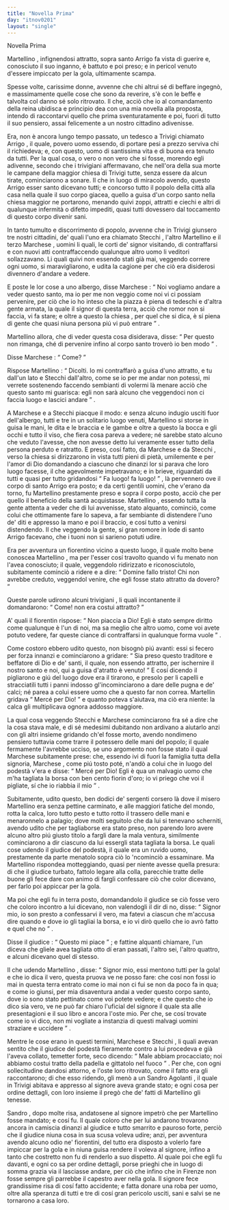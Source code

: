 ```yaml
---
title: "Novella Prima"
day: "itnov0201"
layout: "single"
---
```

<html>
 <head>
 </head>
 <body>
  <div id="nov0201" type="novella" who="neifile">
   <head>
    Novella Prima
   </head>
   <argument>
    <p>
     <milestone id="p02010001"/>
     <name persref="martellino" type="person">
      Martellino
     </name>
     , infignendosi attratto, sopra
     <name persref="santoarrigo" type="person">
      santo Arrigo
     </name>
     fa vista di guerire e, conosciuto il suo inganno, &egrave; battuto e poi preso; e in pericol venuto d'essere impiccato per la gola, ultimamente scampa.
    </p>
   </argument>
   <div3 type="commentary" who="neifile">
    <p>
     <milestone id="p02010002"/>
     Spesse volte, carissime donne, avvenne che chi altrui s&eacute; di beffare ingegn&ograve;, e massimamente quelle cose che sono da reverire, s'&egrave; con le beffe e talvolta col danno s&eacute; solo ritrovato. Il che, acci&ograve; che io al comandamento della reina ubidisca e principio dea con una mia novella alla proposta, intendo di raccontarvi quello che prima sventuratamente e poi, fuori di tutto il suo pensiero, assai felicemente a un nostro cittadino adivenisse.
    </p>
   </div3>
   <p>
    <milestone id="p02010003"/>
    Era, non &egrave; ancora lungo tempo passato, un tedesco a
    <name placeref="treviso" type="place">
     Trivigi
    </name>
    chiamato
    <name persref="santoarrigo" type="person">
     Arrigo
    </name>
    , il quale, povero uomo essendo, di portare pesi a prezzo serviva chi il richiedeva; e, con questo, uomo di santissima vita e di buona era tenuto da tutti.
    <milestone id="p02010004"/>
    Per la qual cosa, o vero o non vero che si fosse, morendo egli adivenne, secondo che i trivigiani affermavano, che nell'ora della sua morte le campane della
    <name placeref="duomotreviso-0201" type="place">
     maggior chiesa
    </name>
    di
    <name placeref="treviso" type="place">
     Trivigi
    </name>
    tutte, senza essere da alcun tirate, cominciarono a sonare.
    <milestone id="p02010005"/>
    Il che in luogo di miracolo avendo, questo
    <name persref="santoarrigo" type="person">
     Arrigo
    </name>
    esser santo dicevano tutti; e concorso tutto il popolo della citt&agrave; alla casa nella quale il suo corpo giacea, quello a guisa d'un corpo santo nella chiesa maggior ne portarono, menando quivi zoppi, attratti e ciechi e altri di qualunque infermit&agrave; o difetto impediti, quasi tutti dovessero dal toccamento di questo corpo divenir sani.
   </p>
   <p>
    <milestone id="p02010006"/>
    In tanto tumulto e discorrimento di popolo, avvenne che in
    <name placeref="treviso" type="place">
     Trivigi
    </name>
    giunsero tre nostri cittadini, de' quali l'uno era chiamato
    <name persref="stecchi" type="person">
     Stecchi
    </name>
    , l'altro
    <name persref="martellino" type="person">
     Martellino
    </name>
    e il terzo
    <name persref="marchese" type="person">
     Marchese
    </name>
    , uomini li quali, le corti de' signor visitando, di contraffarsi e con nuovi atti contraffaccendo qualunque altro uomo li veditori sollazzavano. Li quali quivi non essendo stati gi&agrave; mai, veggendo correre ogni uomo, si maravigliarono, e udita la cagione per che ci&ograve; era disiderosi divennero d'andare a vedere.
   </p>
   <p>
    <milestone id="p02010007"/>
    E poste le lor cose a uno albergo, disse
    <name persref="marchese" type="person">
     Marchese
    </name>
    :
    <q direct="unspecified" who="marchese">
     Noi vogliamo andare a veder questo santo, ma io per me non veggio come noi vi ci possiam pervenire, per ci&ograve; che io ho inteso che la piazza &egrave; piena di tedeschi e d'altra gente armata, la quale il signor di questa terra, acci&ograve; che romor non si faccia, vi fa stare; e oltre a questo la
     <name placeref="duomotreviso-0201" type="place">
      chiesa
     </name>
     , per quel che si dica, &egrave; s&iacute; piena di gente che quasi niuna persona pi&uacute; vi pu&ograve; entrare
    </q>
    .
   </p>
   <p>
    <milestone id="p02010008"/>
    <name persref="martellino" type="person">
     Martellino
    </name>
    allora, che di veder questa cosa disiderava, disse:
    <q direct="unspecified" who="martellino">
     Per questo non rimanga, ch&eacute; di pervenire infino al corpo santo trover&ograve; io ben modo
    </q>
    .
   </p>
   <p>
    <milestone id="p02010009"/>
    Disse
    <name persref="marchese" type="person">
     Marchese
    </name>
    :
    <q direct="unspecified" who="marchese">
     Come?
    </q>
   </p>
   <p>
    <milestone id="p02010010"/>
    Rispose
    <name persref="martellino" type="person">
     Martellino
    </name>
    :
    <q direct="unspecified" who="martellino">
     Dicolti. Io mi contraffar&ograve; a guisa d'uno attratto, e tu dall'un lato e
     <name persref="stecchi" type="person">
      Stecchi
     </name>
     dall'altro, come se io per me andar non potessi, mi verrete sostenendo faccendo sembianti di volermi l&agrave; menare acci&ograve; che questo santo mi guarisca: egli non sar&agrave; alcuno che veggendoci non ci faccia luogo e lascici andare
    </q>
    .
   </p>
   <p>
    <milestone id="p02010011"/>
    A
    <name persref="marchese" type="person">
     Marchese
    </name>
    e a
    <name persref="stecchi" type="person">
     Stecchi
    </name>
    piacque il modo: e senza alcuno indugio usciti fuor dell'albergo, tutti e tre in un solitario luogo venuti,
    <name persref="martellino" type="person">
     Martellino
    </name>
    si storse in guisa le mani, le dita e le braccia e le gambe e oltre a questo la bocca e gli occhi e tutto il viso, che fiera cosa pareva a vedere; n&eacute; sarebbe stato alcuno che veduto l'avesse, che non avesse detto lui veramente esser tutto della persona perduto e ratratto.
    <milestone id="p02010012"/>
    E preso, cos&iacute; fatto, da
    <name persref="marchese" type="person">
     Marchese
    </name>
    e da
    <name persref="stecchi" type="person">
     Stecchi
    </name>
    , verso la
    <name placeref="duomotreviso-0201" type="place">
     chiesa
    </name>
    si dirizzarono in vista tutti pieni di piet&agrave;, umilemente e per l'amor di Dio domandando a ciascuno che dinanzi lor si parava che loro luogo facesse, il che agevolmente impetravano; e in brieve, riguardati da tutti e quasi per tutto gridandosi
    <q direct="unspecified" who="marchese stecchi">
     Fa luogo! fa luogo!
    </q>
    , l&agrave; pervennero ove il corpo di
    <name persref="santoarrigo" type="person">
     santo Arrigo
    </name>
    era posto; e da certi gentili uomini, che v'erano da torno, fu
    <name persref="martellino" type="person">
     Martellino
    </name>
    prestamente preso e sopra il corpo posto, acci&ograve; che per quello il beneficio della sant&agrave; acquistasse.
    <milestone id="p02010013"/>
    <name persref="martellino" type="person">
     Martellino
    </name>
    , essendo tutta la gente attenta a veder che di lui avvenisse, stato alquanto, cominci&ograve;, come colui che ottimamente fare lo sapeva, a far sembiante di distendere l'uno de' diti e appresso la mano e poi il braccio, e cos&iacute; tutto a venirsi distendendo. Il che veggendo la gente, s&iacute; gran romore in lode di
    <name persref="santoarrigo" type="person">
     santo Arrigo
    </name>
    facevano, che i tuoni non si sarieno potuti udire.
   </p>
   <p>
    <milestone id="p02010014"/>
    Era per avventura un
    <name persref="fiorentino-0201" type="person">
     fiorentino
    </name>
    vicino a questo luogo, il quale molto bene conoscea
    <name persref="martellino" type="person">
     Martellino
    </name>
    , ma per l'esser cos&iacute; travolto quando vi fu menato non l'avea conosciuto; il quale, veggendolo ridirizzato e riconosciutolo, subitamente cominci&ograve; a ridere e a dire:
    <q direct="unspecified" who="fiorentino-0201">
     Domine fallo tristo! Chi non avrebbe creduto, veggendol venire, che egli fosse stato attratto da dovero?
    </q>
   </p>
   <p>
    <milestone id="p02010015"/>
    Queste parole udirono alcuni
    <name persref="trivigiani-0201" type="person">
     trivigiani
    </name>
    , li quali incontanente il domandarono:
    <q direct="unspecified" who="trivigiani-0201">
     Come! non era costui attratto?
    </q>
   </p>
   <p>
    <milestone id="p02010016"/>
    A' quali il
    <name persref="fiorentino-0201" type="person">
     fiorentin
    </name>
    rispose:
    <q direct="unspecified" who="fiorentino-0201">
     Non piaccia a Dio! Egli &egrave; stato sempre diritto come qualunque &egrave; l'un di noi, ma sa meglio che altro uomo, come voi avete potuto vedere, far queste ciance di contraffarsi in qualunque forma vuole
    </q>
    .
   </p>
   <p>
    <milestone id="p02010017"/>
    Come costoro ebbero udito questo, non bisogn&ograve; pi&uacute; avanti: essi si fecero per forza innanzi e cominciarono a gridare:
    <q direct="unspecified" who="trivigiani-0201">
     Sia preso questo traditore e beffatore di Dio e de' santi, il quale, non essendo attratto, per ischernire il nostro santo e noi, qui a guisa d'atratto &egrave; venuto!
    </q>
    <milestone id="p02010018"/>
    E cos&iacute; dicendo il pigliarono e gi&uacute; del luogo dove era il tirarono, e presolo per li capelli e stracciatili tutti i panni indosso gl'incominciarono a dare delle pugna e de' calci; n&eacute; parea a colui essere uomo che a questo far non correa.
    <milestone id="p02010019"/>
    <name persref="martellino" type="person">
     Martellin
    </name>
    gridava
    <q direct="unspecified" who="martellino">
     Merc&eacute; per Dio!
    </q>
    e quanto poteva s'aiutava, ma ci&ograve; era niente: la calca gli multiplicava ognora addosso maggiore.
   </p>
   <p>
    <milestone id="p02010020"/>
    La qual cosa veggendo
    <name persref="stecchi" type="person">
     Stecchi
    </name>
    e
    <name persref="marchese" type="person">
     Marchese
    </name>
    cominciarono fra s&eacute; a dire che la cosa stava male, e di s&eacute; medesimi dubitando non ardivano a aiutarlo anzi con gli altri insieme gridando ch'el fosse morto, avendo nondimeno pensiero tuttavia come trarre il potessero delle mani del popolo; il quale fermamente l'avrebbe ucciso, se uno argomento non fosse stato il qual
    <name persref="marchese" type="person">
     Marchese
    </name>
    subitamente prese:
    <milestone id="p02010021"/>
    che, essendo ivi di fuori la famiglia tutta della signoria,
    <name persref="marchese" type="person">
     Marchese
    </name>
    , come pi&uacute; tosto pot&eacute;, n'and&ograve; a colui che in luogo del podest&agrave; v'era e disse:
    <q direct="unspecified" who="marchese">
     Merc&eacute; per Dio! Egli &egrave; qua un malvagio uomo che m'ha tagliata la borsa con ben cento fiorin d'oro; io vi priego che voi il pigliate, s&iacute; che io riabbia il mio
    </q>
    .
   </p>
   <p>
    <milestone id="p02010022"/>
    Subitamente, udito questo, ben dodici de' sergenti corsero l&agrave; dove il misero
    <name persref="martellino" type="person">
     Martellino
    </name>
    era senza pettine carminato, e alle maggiori fatiche del mondo, rotta la calca, loro tutto pesto e tutto rotto il trassero delle mani e menaronnelo a palagio; dove molti seguitolo che da lui si tenevano scherniti, avendo udito che per tagliaborse era stato preso, non parendo loro avere alcuno altro pi&uacute; giusto titolo a fargli dare la mala ventura, similmente cominciarono a dir ciascuno da lui essergli stata tagliata la borsa.
    <milestone id="p02010023"/>
    Le quali cose udendo il
    <name persref="giudice-0201" type="person">
     giudice
    </name>
    del podest&agrave;, il quale era un ruvido uomo, prestamente da parte menatolo sopra ci&ograve; lo 'ncominci&ograve; a essaminare.
    <milestone id="p02010024"/>
    Ma
    <name persref="martellino" type="person">
     Martellino
    </name>
    rispondea motteggiando, quasi per niente avesse quella presura: di che il giudice turbato, fattolo legare alla colla, parecchie tratte delle buone gli fece dare con animo di fargli confessare ci&ograve; che color dicevano, per farlo poi appiccar per la gola.
   </p>
   <p>
    <milestone id="p02010025"/>
    Ma poi che egli fu in terra posto, domandandolo il
    <name persref="giudice-0201" type="person">
     giudice
    </name>
    se ci&ograve; fosse vero che coloro incontro a lui dicevano, non valendogli il dir di no, disse:
    <q direct="unspecified" who="martellino">
     Signor mio, io son presto a confessarvi il vero, ma fatevi a ciascun che m'accusa dire quando e dove io gli tagliai la borsa, e io vi dir&ograve; quello che io avr&ograve; fatto e quel che no
    </q>
    .
   </p>
   <p>
    <milestone id="p02010026"/>
    Disse il
    <name persref="giudice-0201" type="person">
     giudice
    </name>
    :
    <q direct="unspecified" who="giudice-0201">
     Questo mi piace
    </q>
    ; e fattine alquanti chiamare, l'un diceva che gliele avea tagliata otto d&iacute; eran passati, l'altro sei, l'altro quattro, e alcuni dicevano quel d&iacute; stesso.
   </p>
   <p>
    <milestone id="p02010027"/>
    Il che udendo
    <name persref="martellino" type="person">
     Martellino
    </name>
    , disse:
    <q direct="unspecified" who="martellino">
     Signor mio, essi mentono tutti per la gola! e che io dica il vero, questa pruova ve ne posso fare: che cos&iacute; non fossi io mai in questa terra entrato come io mai non ci fui se non da poco fa in qua; e come io giunsi, per mia disaventura andai a veder questo corpo santo, dove io sono stato pettinato come voi potete vedere; e che questo che io dico sia vero, ve ne pu&ograve; far chiaro l'uficial del signore il quale sta alle presentagioni e il suo libro e ancora l'oste mio.
     <milestone id="p02010028"/>
     Per che, se cos&iacute; trovate come io vi dico, non mi vogliate a instanzia di questi malvagi uomini straziare e uccidere
    </q>
    .
   </p>
   <p>
    <milestone id="p02010029"/>
    Mentre le cose erano in questi termini,
    <name persref="marchese" type="person">
     Marchese
    </name>
    e
    <name persref="stecchi" type="person">
     Stecchi
    </name>
    , li quali avevan sentito che il
    <name persref="giudice-0201" type="person">
     giudice
    </name>
    del podest&agrave; fieramente contro a lui procedeva e gi&agrave; l'aveva collato, temetter forte, seco dicendo:
    <q direct="unspecified" who="marchese stecchi">
     Male abbiam procacciato; noi abbiamo costui tratto della padella e gittatolo nel fuoco
    </q>
    .
    <milestone id="p02010030"/>
    Per che, con ogni sollecitudine dandosi attorno, e l'oste loro ritrovato, come il fatto era gli raccontarono; di che esso ridendo, gli men&ograve; a un
    <name persref="sandroagolanti" type="person">
     Sandro Agolanti
    </name>
    , il quale in
    <name placeref="treviso" type="place">
     Trivigi
    </name>
    abitava e appresso al signore aveva grande stato; e ogni cosa per ordine dettagli, con loro insieme il preg&ograve; che de' fatti di
    <name persref="martellino" type="person">
     Martellino
    </name>
    gli tenesse.
   </p>
   <p>
    <milestone id="p02010031"/>
    <name persref="sandroagolanti" type="person">
     Sandro
    </name>
    , dopo molte risa, andatosene al signore impetr&ograve; che per
    <name persref="martellino" type="person">
     Martellino
    </name>
    fosse mandato; e cos&iacute; fu. Il quale coloro che per lui andarono trovarono ancora in camiscia dinanzi al
    <name persref="giudice-0201" type="person">
     giudice
    </name>
    e tutto smarrito e pauroso forte, perci&ograve; che il
    <name persref="giudice-0201" type="person">
     giudice
    </name>
    niuna cosa in sua scusa voleva udire; anzi, per avventura avendo alcuno odio ne' fiorentini, del tutto era disposto a volerlo fare impiccar per la gola e in niuna guisa rendere il voleva al signore, infino a tanto che costretto non fu di renderlo a suo dispetto.
    <milestone id="p02010032"/>
    Al quale poi che egli fu davanti, e ogni co sa per ordine dettagli, porse prieghi che in luogo di somma grazia via il lasciasse andare, per ci&ograve; che infino che in
    <name placeref="firenze" type="place">
     Firenze
    </name>
    non fosse sempre gli parrebbe il capestro aver nella gola.
    <milestone id="p02010033"/>
    Il signore fece grandissime risa di cos&iacute; fatto accidente; e fatta donare una roba per uomo, oltre alla speranza di tutti e tre di cos&iacute; gran pericolo usciti, sani e salvi se ne tornarono a casa loro.
   </p>
  </div>
 </body>
</html>